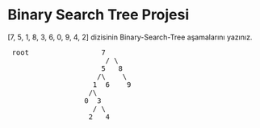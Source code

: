# Binary Search Tree Projesi
[7, 5, 1, 8, 3, 6, 0, 9, 4, 2] dizisinin Binary-Search-Tree aşamalarını yazınız.

<pre> root                 7
                       / \
                      5   8  
                     /\    \
                    1  6    9
                   /\
                  0  3
                    / \
                   2   4
</pre>